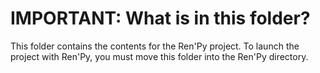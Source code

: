 # IMPORTANT: What is in this folder?

This folder contains the contents for the Ren'Py project. To launch the project with Ren'Py, you must move this folder into the Ren'Py directory.

